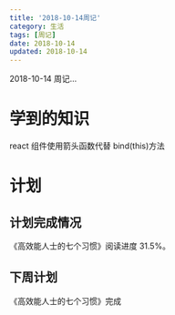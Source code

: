 ```yaml
---
title: '2018-10-14周记'
category: 生活
tags: [周记]
date: 2018-10-14
updated: 2018-10-14
---
```


2018-10-14 周记...

<!-- more -->

# 学到的知识

react 组件使用箭头函数代替 bind(this)方法

# 计划

## 计划完成情况

《高效能人士的七个习惯》阅读进度 31.5%。

## 下周计划

《高效能人士的七个习惯》完成
